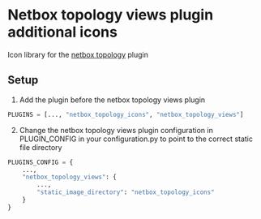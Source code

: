 # Netbox topology views plugin additional icons

Icon library for the [netbox topology](https://github.com/mattieserver/netbox-topology-views) plugin

## Setup

1. Add the plugin before the netbox topology views plugin

```python
PLUGINS = [..., "netbox_topology_icons", "netbox_topology_views"]
```

2. Change the netbox topology views plugin configuration in PLUGIN_CONFIG in your configuration.py
   to point to the correct static file directory

```python
PLUGINS_CONFIG = {
    ...,
    "netbox_topology_views": {
        ...,
        "static_image_directory": "netbox_topology_icons"
    }
}
```
